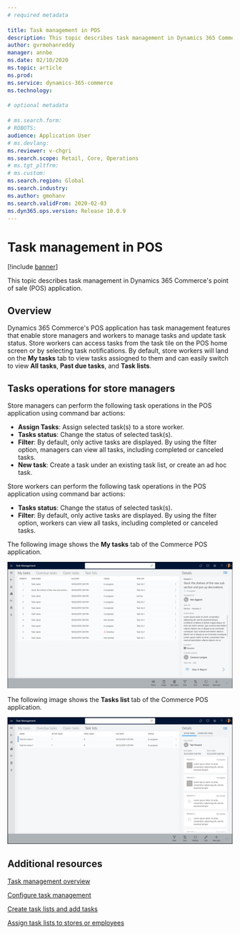```yaml
---
# required metadata

title: Task management in POS
description: This topic describes task management in Dynamics 365 Commerce's point of sale (POS) application.
author: gvrmohanreddy
manager: annbe
ms.date: 02/10/2020
ms.topic: article
ms.prod: 
ms.service: dynamics-365-commerce
ms.technology: 

# optional metadata

# ms.search.form:  
# ROBOTS: 
audience: Application User
# ms.devlang: 
ms.reviewer: v-chgri
ms.search.scope: Retail, Core, Operations
# ms.tgt_pltfrm: 
# ms.custom: 
ms.search.region: Global
ms.search.industry: 
ms.author: gmohanv
ms.search.validFrom: 2020-02-03
ms.dyn365.ops.version: Release 10.0.9
---
```


# Task management in POS

[!include [banner](includes/banner.md)]

This topic describes task management in Dynamics 365 Commerce's point of sale (POS) application.

## Overview

Dynamics 365 Commerce's POS application has task management features that enable store managers and workers to manage tasks and update task status. Store workers can access tasks from the task tile on the POS home screen or by selecting task notifications. By default, store workers will land on the **My tasks** tab to view tasks assiogned to them and can easily switch to view **All tasks**, **Past due tasks**, and **Task lists**. 

## Tasks operations for store managers

Store managers can perform the following task operations in the POS application using command bar actions:

- **Assign Tasks**: Assign selected task(s) to a store worker.
- **Tasks status**: Change the status of selected task(s).
- **Filter**: By default, only active tasks are displayed. By using the filter option, managers can view all tasks, including completed or canceled tasks. 
- **New task**: Create a task under an existing task list, or create an ad hoc task.

Store workers can perform the following task operations in the POS application using command bar actions:

- **Tasks status**: Change the status of selected task(s).
- **Filter**: By default, only active tasks are displayed. By using the filter option, workers can view all tasks, including completed or canceled tasks.

The following image shows the **My tasks** tab of the Commerce POS application.

![Task management - "My tasks" tab of the Commerce POS application](media/POS-task-management.png)

The following image shows the **Tasks list** tab of the Commerce POS application.

![Task management - "Tasks list" tab of the Commerce POS application](media/POS-task-lists-management.png)

## Additional resources

[Task management overview](task-mgmt-overview.md)

[Configure task management](task-mgmt-configure.md)

[Create task lists and add tasks](task-mgmt-create-lists.md)

[Assign task lists to stores or employees](task-mgmt-assign-lists.md)

